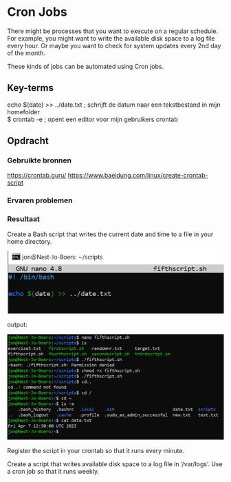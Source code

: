 # Cron Jobs
There might be processes that you want to execute on a regular schedule. For example, you might want to write the available disk space to a log file every hour. Or maybe you want to check for system updates every 2nd day of the month.

These kinds of jobs can be automated using Cron jobs.

## Key-terms
echo $(date) >> ../date.txt ; schrijft de datum naar een tekstbestand in mijn homefolder  
$ crontab -e ; opent een editor voor mijn gebruikers crontab  


## Opdracht
### Gebruikte bronnen
https://crontab.guru/
https://www.baeldung.com/linux/create-crontab-script

### Ervaren problemen


### Resultaat

Create a Bash script that writes the current date and time to a file in your home directory.

![Alt text](../00_includes/Cronjobs1script.PNG)

output:

![Alt text](../00_includes/Cronjobs1output.PNG)

Register the script in your crontab so that it runs every minute.


Create a script that writes available disk space to a log file in ‘/var/logs’. Use a cron job so that it runs weekly.
